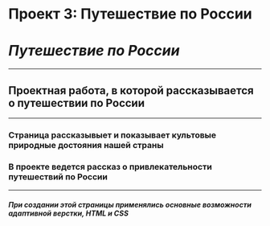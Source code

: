 # Проект 3: Путешествие по России


# __*Путешествие по России*__
------
## Проектная работа, в которой рассказывается о путешествии по России
------
### Страница рассказывыет и показывает культовые природные достояния нашей страны
### В проекте ведется рассказ о привлекательности путешествий по России
------
##### *При создании этой страницы применялись основные возможности адаптивной верстки, HTML и CSS*
